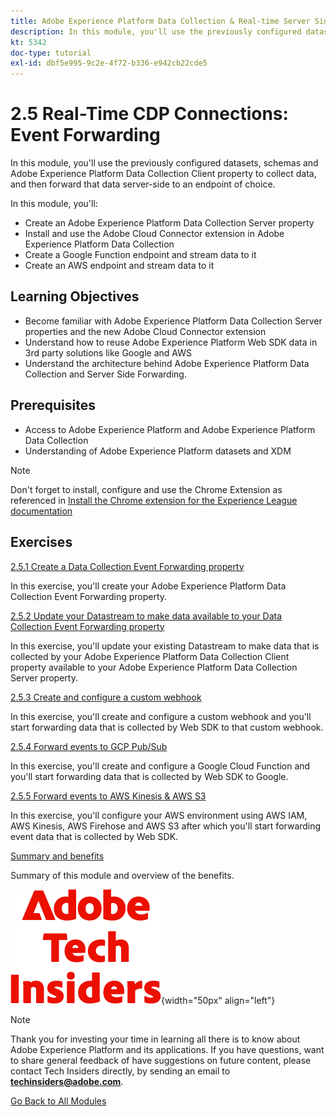 ```yaml
---
title: Adobe Experience Platform Data Collection & Real-time Server Side Forwarding
description: In this module, you'll use the previously configured datasets, schemas and Adobe Experience Platform Data Collection Server property to collect data, and then forward that data server-side to an endpoint of choice.
kt: 5342
doc-type: tutorial
exl-id: dbf5e995-9c2e-4f72-b336-e942cb22cde5
---
```

# 2.5 Real-Time CDP Connections: Event Forwarding

In this module, you'll use the previously configured datasets, schemas and Adobe Experience Platform Data Collection Client property to collect data, and then forward that data server-side to an endpoint of choice.

In this module, you'll:

- Create an Adobe Experience Platform Data Collection Server property
- Install and use the Adobe Cloud Connector extension in Adobe Experience Platform Data Collection
- Create a Google Function endpoint and stream data to it
- Create an AWS endpoint and stream data to it

## Learning Objectives

- Become familiar with Adobe Experience Platform Data Collection Server properties and the new Adobe Cloud Connector extension 
- Understand how to reuse Adobe Experience Platform Web SDK data in 3rd party solutions like Google and AWS
- Understand the architecture behind Adobe Experience Platform Data Collection and Server Side Forwarding.

## Prerequisites

- Access to Adobe Experience Platform and Adobe Experience Platform Data Collection
- Understanding of Adobe Experience Platform datasets and XDM

>[!NOTE]
>
>Don't forget to install, configure and use the Chrome Extension as referenced in [Install the Chrome extension for the Experience League documentation](../../../getting-started/gettingstarted/ex1.md)

## Exercises

[2.5.1 Create a Data Collection Event Forwarding property](./ex1.md)

In this exercise, you'll create your Adobe Experience Platform Data Collection Event Forwarding property.

[2.5.2 Update your Datastream to make data available to your Data Collection Event Forwarding property](./ex2.md)

In this exercise, you'll update your existing Datastream to make data that is collected by your Adobe Experience Platform Data Collection Client property available to your Adobe Experience Platform Data Collection Server property.

[2.5.3 Create and configure a custom webhook](./ex3.md)

In this exercise, you'll create and configure a custom webhook and you'll start forwarding data that is collected by Web SDK to that custom webhook.

[2.5.4 Forward events to GCP Pub/Sub](./ex4.md)

In this exercise, you'll create and configure a Google Cloud Function and you'll start forwarding data that is collected by Web SDK to Google.

[2.5.5 Forward events to AWS Kinesis & AWS S3](./ex5.md)

In this exercise, you'll configure your AWS environment using AWS IAM, AWS Kinesis, AWS Firehose and AWS S3 after which you'll start forwarding event data that is collected by Web SDK.

[Summary and benefits](./summary.md)

Summary of this module and overview of the benefits.

![Tech Insiders](./../../../../assets/images/techinsiders.png){width="50px" align="left"}

>[!NOTE]
>
>Thank you for investing your time in learning all there is to know about Adobe Experience Platform and its applications. If you have questions, want to share general feedback of have suggestions on future content, please contact Tech Insiders directly, by sending an email to **techinsiders@adobe.com**.

[Go Back to All Modules](./../../../../overview.md)

